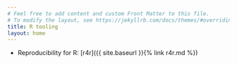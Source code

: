 ```yaml
---
# Feel free to add content and custom Front Matter to this file.
# To modify the layout, see https://jekyllrb.com/docs/themes/#overriding-theme-defaults
title: R tooling
layout: home
---
```


- Reproducibility for R: [r4r]({{ site.baseurl }}{% link r4r.md %})
